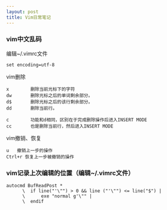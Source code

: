```yaml
---
layout: post
title: Vim日常笔记
---
```


### vim中文乱码 ###

编辑~/.vimrc文件

    set encoding=utf-8

vim删除

    x        删除当前光标下的字符
    dw       删除光标之后的单词剩余部分。
    d$       删除光标之后的该行剩余部分。
    dd       删除当前行。

    c        功能和d相同，区别在于完成删除操作后进入INSERT MODE
    cc       也是删除当前行，然后进入INSERT MODE

vim撤销、恢复

    u   撤销上一步的操作
    Ctrl+r 恢复上一步被撤销的操作
    
### vim记录上次编辑的位置（编辑~/.vimrc文件） ###

    autocmd BufReadPost *
          \  if line("'\"") > 0 && line ("'\"") <= line("$") |
          \      exe "normal g'\"" |
          \  endif
